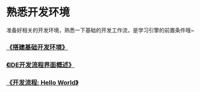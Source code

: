 # 熟悉开发环境

准备好相关的开发环境，熟悉一下基础的开发工作流，是学习引擎的前置条件哦~



### [《搭建基础开发环境》](./download/readme.md)

### [《IDE开发流程界面概述》](../IDE/GUI/readme.md)

### [《开发流程: Hello World》](../IDE/helloWorld/readme.md)



